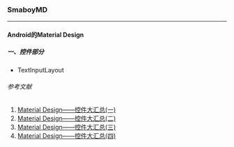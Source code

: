### SmaboyMD
****
#### Android的Material Design
#####  一、控件部分
- TextInputLayout



###### 参考文献
1. [Material Design——控件大汇总(一)](https://blog.csdn.net/Fly_li_sir/article/details/79704021?depth_1-utm_source=distribute.pc_relevant.none-task-blog-BlogCommendFromBaidu-1&utm_source=distribute.pc_relevant.none-task-blog-BlogCommendFromBaidu-1)
2. [Material Design——控件大汇总(二)](https://blog.csdn.net/Fly_li_sir/article/details/79716898)
3. [Material Design——控件大汇总(三)](https://blog.csdn.net/Fly_li_sir/article/details/80064979)
4. [Material Design——控件大汇总(四)](https://blog.csdn.net/Fly_li_sir/article/details/79704021?depth_1-utm_source=distribute.pc_relevant.none-task-blog-BlogCommendFromBaidu-1&utm_source=distribute.pc_relevant.none-task-blog-BlogCommendFromBaidu-1)
